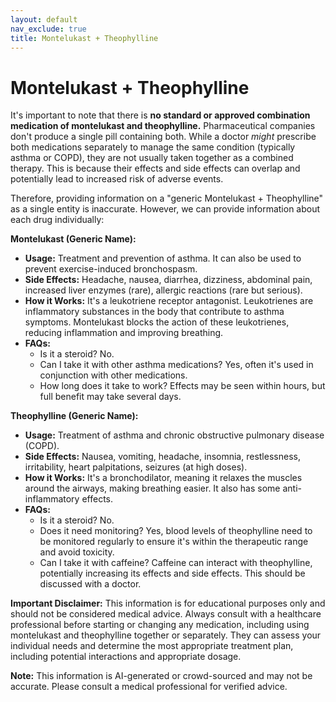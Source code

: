 ```yaml
---
layout: default
nav_exclude: true
title: Montelukast + Theophylline
---
```


# Montelukast + Theophylline

It's important to note that there is **no standard or approved combination medication of montelukast and theophylline.**  Pharmaceutical companies don't produce a single pill containing both.  While a doctor *might* prescribe both medications separately to manage the same condition (typically asthma or COPD), they are not usually taken together as a combined therapy.  This is because their effects and side effects can overlap and potentially lead to increased risk of adverse events.

Therefore, providing information on a "generic Montelukast + Theophylline" as a single entity is inaccurate.  However, we can provide information about each drug individually:


**Montelukast (Generic Name):**

* **Usage:**  Treatment and prevention of asthma.  It can also be used to prevent exercise-induced bronchospasm.
* **Side Effects:** Headache, nausea, diarrhea, dizziness, abdominal pain, increased liver enzymes (rare), allergic reactions (rare but serious).
* **How it Works:** It's a leukotriene receptor antagonist.  Leukotrienes are inflammatory substances in the body that contribute to asthma symptoms.  Montelukast blocks the action of these leukotrienes, reducing inflammation and improving breathing.
* **FAQs:**
    * Is it a steroid? No.
    * Can I take it with other asthma medications? Yes, often it's used in conjunction with other medications.
    * How long does it take to work?  Effects may be seen within hours, but full benefit may take several days.


**Theophylline (Generic Name):**

* **Usage:**  Treatment of asthma and chronic obstructive pulmonary disease (COPD).
* **Side Effects:** Nausea, vomiting, headache, insomnia, restlessness, irritability, heart palpitations, seizures (at high doses).
* **How it Works:** It's a bronchodilator, meaning it relaxes the muscles around the airways, making breathing easier.  It also has some anti-inflammatory effects.
* **FAQs:**
    * Is it a steroid? No.
    * Does it need monitoring?  Yes, blood levels of theophylline need to be monitored regularly to ensure it's within the therapeutic range and avoid toxicity.
    * Can I take it with caffeine? Caffeine can interact with theophylline, potentially increasing its effects and side effects.  This should be discussed with a doctor.



**Important Disclaimer:** This information is for educational purposes only and should not be considered medical advice.  Always consult with a healthcare professional before starting or changing any medication, including using montelukast and theophylline together or separately.  They can assess your individual needs and determine the most appropriate treatment plan, including potential interactions and appropriate dosage.


**Note:** This information is AI-generated or crowd-sourced and may not be accurate. Please consult a medical professional for verified advice.